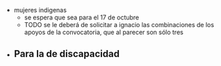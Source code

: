 - mujeres indigenas
	- se espera que sea para el 17 de octubre
	- TODO se le deberá de solicitar a ignacio las combinaciones de los apoyos de la convocatoria, que al parecer son sólo tres
- Para la de discapacidad
	-